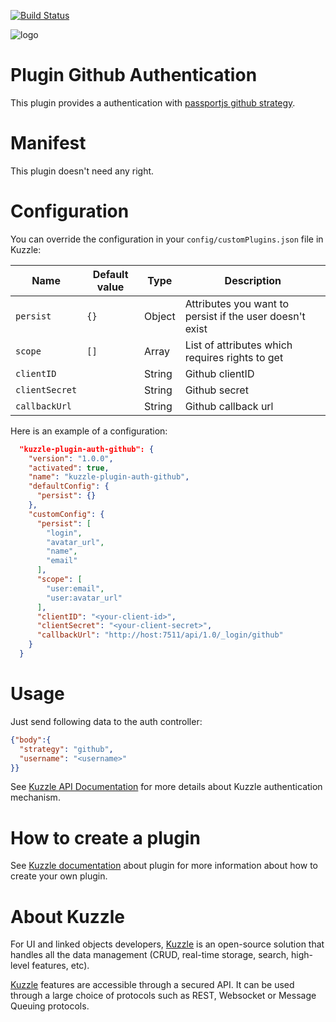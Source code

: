 [![Build Status](https://travis-ci.org/kuzzleio/kuzzle-plugin-auth-github.svg?branch=master)](https://travis-ci.org/kuzzleio/kuzzle-plugin-auth-github)

![logo](https://raw.githubusercontent.com/kuzzleio/kuzzle/master/docs/images/logo.png)

# Plugin Github Authentication

This plugin provides a authentication with [passportjs github strategy](https://github.com/jaredhanson/passport-github).

# Manifest

This plugin doesn't need any right.

# Configuration

You can override the configuration in your `config/customPlugins.json` file in Kuzzle:

| Name | Default value | Type | Description                 |
|------|---------------|-----------|-----------------------------|
| ``persist`` | ``{}`` | Object | Attributes you want to persist if the user doesn't exist |
| ``scope`` | ``[]`` | Array | List of attributes which requires rights to get |
| ``clientID`` |  | String | Github clientID |
| ``clientSecret`` |  | String | Github secret |
| ``callbackUrl`` |  | String | Github callback url |

Here is an example of a configuration:

```json
  "kuzzle-plugin-auth-github": {
    "version": "1.0.0",
    "activated": true,
    "name": "kuzzle-plugin-auth-github",
    "defaultConfig": {
      "persist": {}
    },
    "customConfig": {
      "persist": [
        "login",
        "avatar_url",
        "name",
        "email"
      ],
      "scope": [
        "user:email",
        "user:avatar_url"
      ],
      "clientID": "<your-client-id>",
      "clientSecret": "<your-client-secret>",
      "callbackUrl": "http://host:7511/api/1.0/_login/github"
    }
  }
```

# Usage

Just send following data to the auth controller:

```json
{"body":{
  "strategy": "github",
  "username": "<username>"
}}
```

See [Kuzzle API Documentation](http://kuzzleio.github.io/kuzzle-api-documentation/#auth-controller) for more details about Kuzzle authentication mechanism.

# How to create a plugin

See [Kuzzle documentation](https://github.com/kuzzleio/kuzzle/blob/master/docs/plugins.md) about plugin for more information about how to create your own plugin.

# About Kuzzle

For UI and linked objects developers, [Kuzzle](https://github.com/kuzzleio/kuzzle) is an open-source solution that handles all the data management
(CRUD, real-time storage, search, high-level features, etc).

[Kuzzle](https://github.com/kuzzleio/kuzzle) features are accessible through a secured API. It can be used through a large choice of protocols such as REST, Websocket or Message Queuing protocols.
